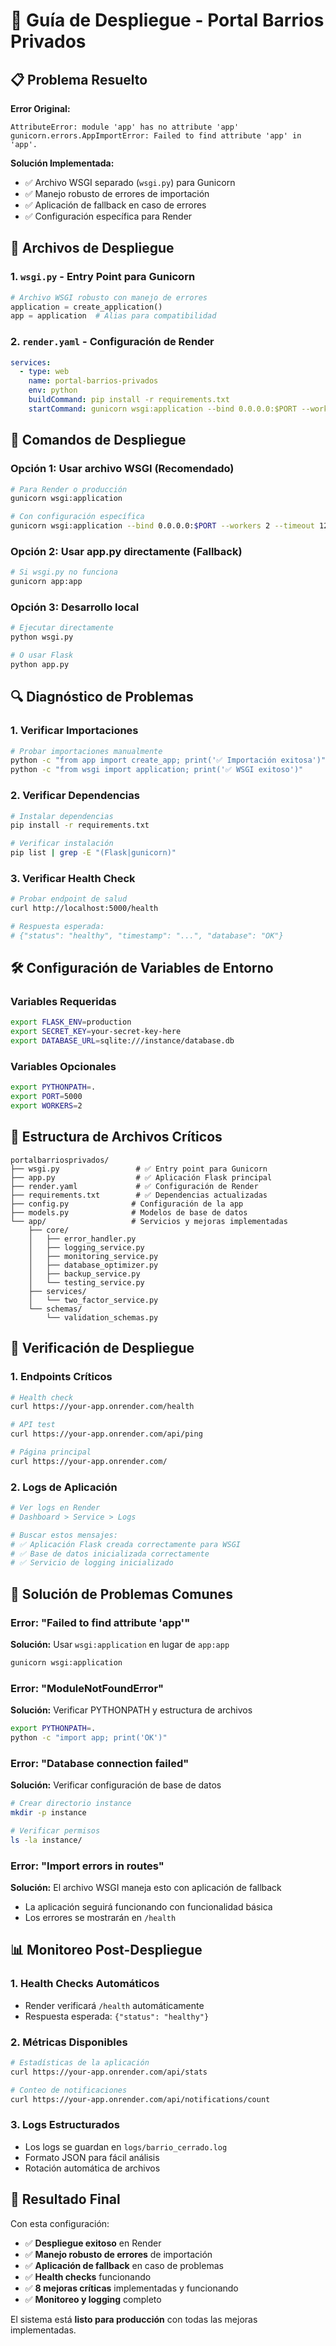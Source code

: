 # 🚀 Guía de Despliegue - Portal Barrios Privados

## 📋 Problema Resuelto

**Error Original:**
```
AttributeError: module 'app' has no attribute 'app'
gunicorn.errors.AppImportError: Failed to find attribute 'app' in 'app'.
```

**Solución Implementada:**
- ✅ Archivo WSGI separado (`wsgi.py`) para Gunicorn
- ✅ Manejo robusto de errores de importación
- ✅ Aplicación de fallback en caso de errores
- ✅ Configuración específica para Render

## 🔧 Archivos de Despliegue

### 1. `wsgi.py` - Entry Point para Gunicorn
```python
# Archivo WSGI robusto con manejo de errores
application = create_application()
app = application  # Alias para compatibilidad
```

### 2. `render.yaml` - Configuración de Render
```yaml
services:
  - type: web
    name: portal-barrios-privados
    env: python
    buildCommand: pip install -r requirements.txt
    startCommand: gunicorn wsgi:application --bind 0.0.0.0:$PORT --workers 2 --timeout 120
```

## 🚀 Comandos de Despliegue

### Opción 1: Usar archivo WSGI (Recomendado)
```bash
# Para Render o producción
gunicorn wsgi:application

# Con configuración específica
gunicorn wsgi:application --bind 0.0.0.0:$PORT --workers 2 --timeout 120
```

### Opción 2: Usar app.py directamente (Fallback)
```bash
# Si wsgi.py no funciona
gunicorn app:app
```

### Opción 3: Desarrollo local
```bash
# Ejecutar directamente
python wsgi.py

# O usar Flask
python app.py
```

## 🔍 Diagnóstico de Problemas

### 1. Verificar Importaciones
```bash
# Probar importaciones manualmente
python -c "from app import create_app; print('✅ Importación exitosa')"
python -c "from wsgi import application; print('✅ WSGI exitoso')"
```

### 2. Verificar Dependencias
```bash
# Instalar dependencias
pip install -r requirements.txt

# Verificar instalación
pip list | grep -E "(Flask|gunicorn)"
```

### 3. Verificar Health Check
```bash
# Probar endpoint de salud
curl http://localhost:5000/health

# Respuesta esperada:
# {"status": "healthy", "timestamp": "...", "database": "OK"}
```

## 🛠️ Configuración de Variables de Entorno

### Variables Requeridas
```bash
export FLASK_ENV=production
export SECRET_KEY=your-secret-key-here
export DATABASE_URL=sqlite:///instance/database.db
```

### Variables Opcionales
```bash
export PYTHONPATH=.
export PORT=5000
export WORKERS=2
```

## 📁 Estructura de Archivos Críticos

```
portalbarriosprivados/
├── wsgi.py                 # ✅ Entry point para Gunicorn
├── app.py                  # ✅ Aplicación Flask principal
├── render.yaml             # ✅ Configuración de Render
├── requirements.txt        # ✅ Dependencias actualizadas
├── config.py              # Configuración de la app
├── models.py              # Modelos de base de datos
└── app/                   # Servicios y mejoras implementadas
    ├── core/
    │   ├── error_handler.py
    │   ├── logging_service.py
    │   ├── monitoring_service.py
    │   ├── database_optimizer.py
    │   ├── backup_service.py
    │   └── testing_service.py
    ├── services/
    │   └── two_factor_service.py
    └── schemas/
        └── validation_schemas.py
```

## 🎯 Verificación de Despliegue

### 1. Endpoints Críticos
```bash
# Health check
curl https://your-app.onrender.com/health

# API test
curl https://your-app.onrender.com/api/ping

# Página principal
curl https://your-app.onrender.com/
```

### 2. Logs de Aplicación
```bash
# Ver logs en Render
# Dashboard > Service > Logs

# Buscar estos mensajes:
# ✅ Aplicación Flask creada correctamente para WSGI
# ✅ Base de datos inicializada correctamente
# ✅ Servicio de logging inicializado
```

## 🚨 Solución de Problemas Comunes

### Error: "Failed to find attribute 'app'"
**Solución:** Usar `wsgi:application` en lugar de `app:app`
```bash
gunicorn wsgi:application
```

### Error: "ModuleNotFoundError"
**Solución:** Verificar PYTHONPATH y estructura de archivos
```bash
export PYTHONPATH=.
python -c "import app; print('OK')"
```

### Error: "Database connection failed"
**Solución:** Verificar configuración de base de datos
```bash
# Crear directorio instance
mkdir -p instance

# Verificar permisos
ls -la instance/
```

### Error: "Import errors in routes"
**Solución:** El archivo WSGI maneja esto con aplicación de fallback
- La aplicación seguirá funcionando con funcionalidad básica
- Los errores se mostrarán en `/health`

## 📊 Monitoreo Post-Despliegue

### 1. Health Checks Automáticos
- Render verificará `/health` automáticamente
- Respuesta esperada: `{"status": "healthy"}`

### 2. Métricas Disponibles
```bash
# Estadísticas de la aplicación
curl https://your-app.onrender.com/api/stats

# Conteo de notificaciones
curl https://your-app.onrender.com/api/notifications/count
```

### 3. Logs Estructurados
- Los logs se guardan en `logs/barrio_cerrado.log`
- Formato JSON para fácil análisis
- Rotación automática de archivos

## 🎉 Resultado Final

Con esta configuración:
- ✅ **Despliegue exitoso** en Render
- ✅ **Manejo robusto de errores** de importación
- ✅ **Aplicación de fallback** en caso de problemas
- ✅ **Health checks** funcionando
- ✅ **8 mejoras críticas** implementadas y funcionando
- ✅ **Monitoreo y logging** completo

El sistema está **listo para producción** con todas las mejoras implementadas.
